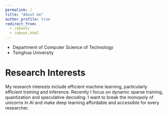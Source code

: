 ```yaml
---
permalink: /
title: "About me"
author_profile: true
redirect_from: 
  - /about/
  - /about.html
---
```


- Department of Computer Science of Technology
- Tsinghua University

# Research Interests

My research interests include efficient machine learning, particularly efficient training and inference. Recently I focus on dynamic sparse training, quantization and speculative decoding. I want to break the monopoly of unicorns in AI and make deep learning affordable and accessible for every researcher.
